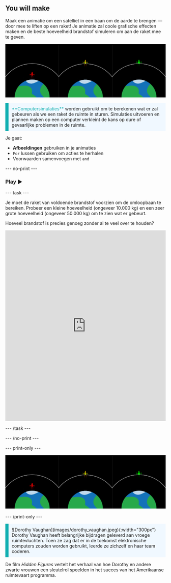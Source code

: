 ## You will make

Maak een animatie om een satelliet in een baan om de aarde te brengen — door mee te liften op een raket! Je animatie zal coole grafische effecten maken en de beste hoeveelheid brandstof simuleren om aan de raket mee te geven.

![Schermen naast elkaar met een groene raket in een baan om de aarde en een rode raket die de baan niet heeft bereikt.](images/showcase.png)

<p style="border-left: solid; border-width:10px; border-color: #0faeb0; background-color: aliceblue; padding: 10px;">
<span style="color: #0faeb0">**Computersimulaties**</span> worden gebruikt om te berekenen wat er zal gebeuren als we een raket de ruimte in sturen. Simulaties uitvoeren en plannen maken op een computer verkleint de kans op dure of gevaarlijke problemen in de ruimte.
</p>

Je gaat:
+ **Afbeeldingen** gebruiken in je animaties
+ `For` lussen gebruiken om acties te herhalen
+ Voorwaarden samenvoegen met `and`

--- no-print ---

### Play ▶️

--- task ---

<div style="display: flex; flex-wrap: wrap">
<div style="flex-basis: 175px; flex-grow: 1">  
Je moet de raket van voldoende brandstof voorzien om de omloopbaan te bereiken. Probeer een kleine hoeveelheid (ongeveer 10.000 kg) en een zeer grote hoeveelheid (ongeveer 50.000 kg) om te zien wat er gebeurt. 

Hoeveel brandstof is precies genoeg zonder al te veel over te houden?
</div>
<iframe src="https://trinket.io/embed/python/622b4dd113?outputOnly=true&runOption=run&start=result" width="100%" height="600" frameborder="0" marginwidth="0" marginheight="0" allowfullscreen></iframe>
</div>

--- /task ---

--- /no-print ---

--- print-only ---

![Voltooid project.](images/showcase.png)

--- /print-only ---

<p style="border-left: solid; border-width:10px; border-color: #0faeb0; background-color: aliceblue; padding: 10px;"> ![Dorothy Vaughan](images/dorothy_vaughan.jpeg){:width="300px"} Dorothy Vaughan heeft belangrijke bijdragen geleverd aan vroege ruimtevluchten. Toen ze zag dat er in de toekomst elektronische computers zouden worden gebruikt, leerde ze zichzelf en haar team coderen.

De film *Hidden Figures* vertelt het verhaal van hoe Dorothy en andere zwarte vrouwen een sleutelrol speelden in het succes van het Amerikaanse ruimtevaart programma. 
